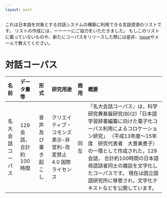 ```yaml
---
layout: post
---
```


これは日本語を対象とする対話システムの構築に利用できる言語資源のリストです。
リストの作成には、ーーーーにご協力をいただきました。
もしこのリストに載っていないものや、新たにコーパスをリリースした際には是非、[issue](https://github.com/masahiro-mi/masahiro-mi.github.io/issues)やメールで教えてください。


# 対話コーパス

| 名前                                         | データ量等         | 形式         | 研究用途     | 商用         | 概要                                               |  
|:--------------------------------------------|:------------------|:------------|:------------|:------------|:---------------------------------------------------|
| 名大会話コーパス                               | 129会話， 合計約100時間 | 音声及び書き起こし | クリエイティブ・コモンズ 表示-非営利-改変禁止 4.0 国際ライセンス | 同左 | 『名大会話コーパス』は，科学研究費基盤研究(B)(2)「日本語学習辞書編纂に向けた電子化コーパス利用によるコロケーション研究」 （平成13年度～15年度　研究代表者　大曽美恵子）の一環として作成された，129会話， 合計約100時間の日本語母語話者同士の雑談を文字化したコーパスです。 現在は国立国語研究所に移管され，文字化テキストなどを公開しています。 | 
